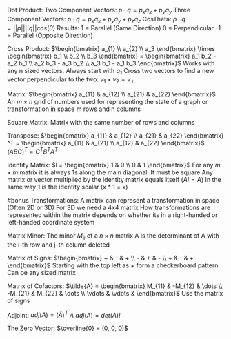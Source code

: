 Dot Product:
	Two Component Vectors:
		$p \cdot q = p_{x} q_{x} + p_{y} q_{y}$
	Three Component Vectors:
		$p \cdot q = p_{x} q_{x} + p_{y} q_{y} + p_{z} q_{z}$
	CosTheta:
		$p \cdot q = ||p|| ||q|| cos(\theta)$
	Results:
		1 = Parallel (Same Direction)
		0 = Perpendicular
		-1 = Parallel (Opposite Direction)

Cross Product:
	$\begin{bmatrix} a_{1} \\ a_{2} \\ a_3 \end{bmatrix} \times \begin{bmatrix} b_1 \\ b_2 \\ b_3 \end{bmatrix} = \begin{bmatrix} a_1 b_2 - a_2 b_1 \\ a_2 b_3 - a_3 b_2 \\ a_3 b_1 - a_1 b_3 \end{bmatrix}$
	Works with any n sized vectors. Always start with $a_1$ 
	Cross two vectors to find a new vector perpendicular to the two:
		$v_1 \times v_2 = v_{\perp}$

Matrix:
	$\begin{bmatrix} a_{11} & a_{12} \\ a_{21} & a_{22} \end{bmatrix}$
	An $m \times n$ grid of numbers used for representing the state of a graph or transformation in space
	m rows and n columns

Square Matrix:
	Matrix with the same number of rows and columns

Transpose:
	$\begin{bmatrix} a_{11} & a_{12} \\ a_{21} & a_{22} \end{bmatrix} ^T = \begin{bmatrix} a_{11} & a_{21} \\ a_{12} & a_{22} \end{bmatrix}$
	$(ABC)^T = C^T B^T A^T$

Identity Matrix:
	$I = \begin{bmatrix} 1 & 0 \\ 0 & 1 \end{bmatrix}$
	For any $m \times m$ matrix it is always 1s along the main diagonal. It must be square
	Any matrix or vector multiplied by the identity matrix equals itself ($AI = A$)
		In the same way 1 is the identity scalar (x * 1 = x)

#bonus
Transformations:
	A matrix can represent a transformation in space (Often 2D or 3D)
	For 3D we need a 4x4 matrix
	How transformations are represented within the matrix depends on whether its in a right-handed or left-handed coordinate system

Matrix Minor:
	The minor $M_{ij}$ of a $n \times n$ matrix A is the determinant of A with the i-th row and j-th column deleted

Matrix of Signs:
	$\begin{bmatrix} + & - & + \\ - & + & - \\ + & - & + \end{bmatrix}$
	Starting with the top left as $+$ form a checkerboard pattern
	Can be any sized matrix

Matrix of Cofactors:
	$\tilde{A} = \begin{bmatrix} M_{11} & -M_{12} & \dots \\ -M_{21} & M_{22} & \dots \\ \vdots & \vdots & \end{bmatrix}$
	Use the matrix of signs

Adjoint:
	$adj(A) = (\tilde{A})^T$
	$A \  adj(A) = det(A) I$

The Zero Vector:
	$\overline{0} = (0, 0, 0)$
